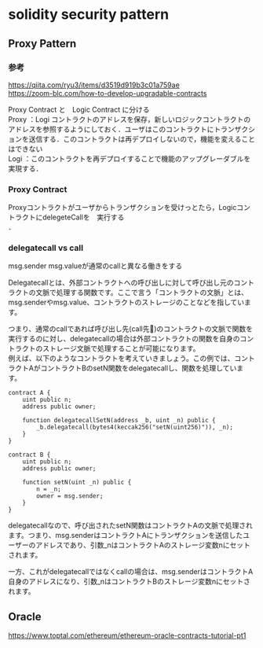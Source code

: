 # solidity security pattern
## Proxy Pattern
### 参考
https://qiita.com/ryu3/items/d3519d919b3c01a759ae   
https://zoom-blc.com/how-to-develop-upgradable-contracts

Proxy Contract と　Logic Contract に分ける  
Proxy ：Logi コントラクトのアドレスを保存，新しいロジックコントラクトのアドレスを参照するようにしておく．ユーザはこのコントラクトにトランザクションを送信する．このコントラクトは再デプロイしないので，機能を変えることはできない   
Logi ：このコントラクトを再デプロイすることで機能のアップグレーダブルを実現する．  
### Proxy Contract
Proxyコントラクトがユーザからトランザクションを受けっとたら，LogicコントラクトにdelegeteCallを　実行する  
．
### delegatecall vs call
msg.sender msg.valueが通常のcallと異なる働きをする  
 
Delegatecallとは、外部コントラクトへの呼び出しに対して呼び出し元のコントラクトの文脈で処理する関数です。ここで言う「コントラクトの文脈」とは、msg.senderやmsg.value、コントラクトのストレージのことなどを指しています。  

つまり、通常のcallであれば呼び出し先(call先)のコントラクトの文脈で関数を実行するのに対し、delegatecallの場合は外部コントラクトの関数を自身のコントラクトのストレージ文脈で処理することが可能になります。   
例えば、以下のようなコントラクトを考えていきましょう。この例では、コントラクトAがコントラクトBのsetN関数をdelegatecallし、関数を処理しています。
```solidity
contract A {
    uint public n;
    address public owner;
 
    function delegatecallSetN(address _b, uint _n) public {
        _b.delegatecall(bytes4(keccak256("setN(uint256)")), _n);
    }
}
 
contract B {
    uint public n;
    address public owner;
 
    function setN(uint _n) public {
        n = _n;
        owner = msg.sender;
    }
}
```
delegatecallなので、呼び出されたsetN関数はコントラクトAの文脈で処理されます。つまり、msg.senderはコントラクトAにトランザクションを送信したユーザーのアドレスであり、引数_nはコントラクトAのストレージ変数nにセットされます。

一方、これがdelegatecallではなくcallの場合は、msg.senderはコントラクトA自身のアドレスになり、引数_nはコントラクトBのストレージ変数nにセットされます。



## Oracle
https://www.toptal.com/ethereum/ethereum-oracle-contracts-tutorial-pt1

